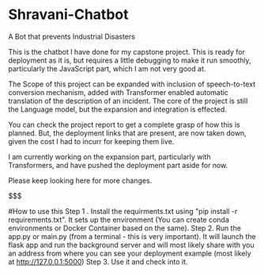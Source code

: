 # Shravani-Chatbot
A Bot that prevents Industrial Disasters


This is the chatbot I have done for my capstone project. This is ready for deployment as it is, but requires a little debugging to make it run smoothly, particularly the JavaScript part, which I am not very good at.

The Scope of this project can be expanded with inclusion of speech-to-text conversion mechanism, added with Transformer enabled automatic translation of the description of an incident. The core of the project is still the Language model, but the expansion and integration is effected.

You can check the project report to get a complete grasp of how this is planned. But, the deployment links that are present, are now taken down, given the cost I had to incurr for keeping them live.

I am currently working on the expansion part, particularly with Transformers, and have pushed the deployment part aside for now.

Please keep looking here for more changes.

$$$

#How to use this
Step 1 . Install the requirments.txt using "pip install -r requirements.txt". It sets up the environment (You can create conda environments or Docker Container based on the same). 
Step 2. Run the app.py or main.py (from a terminal - this is very important). It will launch the flask app and run the background server and will most likely share with you an address from where you can see your deployment example (most likely at http://127.0.0.1:5000)
Step 3. Use it and check into it.
